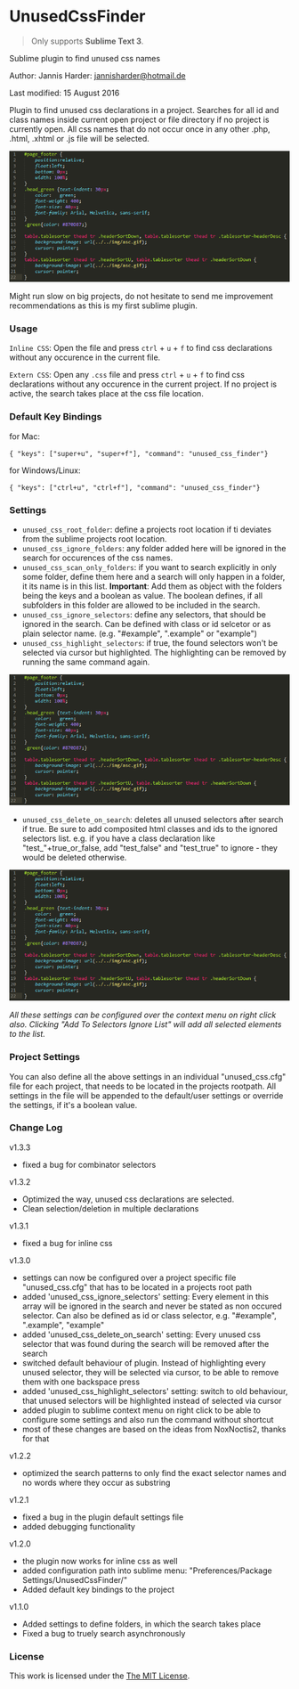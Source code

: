 # UnusedCssFinder
> Only supports **Sublime Text 3**.

Sublime plugin to find unused css names

Author: Jannis Harder: jannisharder@hotmail.de

Last modified: 15 August 2016

Plugin to find unused css declarations in a project. Searches for all id and class names inside current open project or file directory if no project is currently open. All css names that do not occur once in any other .php, .html, .xhtml or .js file will be selected.

![Default](docs/example_1.gif)

Might run slow on big projects, do not hesitate to send me improvement recommendations as this is my first sublime plugin.

### Usage

`Inline CSS`: Open the file and press `ctrl` + `u` + `f` to find css declarations without any occurence in the current file.

`Extern CSS`: Open any `.css` file and press `ctrl` + `u` + `f` to find css declarations without any occurence in the current project. If no project is active, the search takes place at the css file location.

### Default Key Bindings

for Mac:
```
{ "keys": ["super+u", "super+f"], "command": "unused_css_finder"}
```

for Windows/Linux:
```
{ "keys": ["ctrl+u", "ctrl+f"], "command": "unused_css_finder"}
```

### Settings

- `unused_css_root_folder`: define a projects root location if ti deviates from the sublime projects root location.
- `unused_css_ignore_folders`: any folder added here will be ignored in the search for occurences of the css names.
- `unused_css_scan_only_folders`: if you want to search explicitly in only some folder, define them here and a search will only happen in a folder, it its name is in this list. **Important**: Add them as object with the folders being the keys and a boolean as value. The boolean defines, if all subfolders in this folder are allowed to be included in the search.
- `unused_css_ignore_selectors`: define any selectors, that should be ignored in the search. Can be defined with class or id selcetor or as plain selector name. (e.g. "#example", ".example" or "example")
- `unused_css_highlight_selectors`: if true, the found selectors won't be selected via cursor but highlighted. The highlighting can be removed by running the same command again.

![Highlighting](docs/example_2.gif)

- `unused_css_delete_on_search`: deletes all unused selectors after search if true. Be sure to add composited html classes and ids to the ignored selectors list. e.g. if you have a class declaration like "test_"+true_or_false, add "test_false" and "test_true" to ignore - they would be deleted otherwise.

![AutoDelete](docs/example_3.gif)

*All these settings can be configured over the context menu on right click also. Clicking "Add To Selectors Ignore List" will add all selected elements to the list.*

### Project Settings

You can also define all the above settings in an individual "unused_css.cfg" file for each project, that needs to be located in the projects rootpath. All settings in the file will be appended to the default/user settings or override the settings, if it's a boolean value.

### Change Log

v1.3.3

- fixed a bug for combinator selectors

v1.3.2

- Optimized the way, unused css declarations are selected.
- Clean selection/deletion in multiple declarations

v1.3.1

- fixed a bug for inline css

v1.3.0

- settings can now be configured over a project specific file "unused_css.cfg" that has to be located in a projects root path
- added 'unused_css_ignore_selectors' setting: Every element in this array will be ignored in the search and never be stated as non occured selector. Can also be defined as id or class selector, e.g. "#example", ".example", "example"
- added 'unused_css_delete_on_search' setting: Every unused css selector that was found during the search will be removed after the search
- switched default behaviour of plugin. Instead of highlighting every unused selector, they will be selected via cursor, to be able to remove them with one backspace press
- added 'unused_css_highlight_selectors' setting: switch to old behaviour, that unused selectors will be highlighted instead of selected via cursor
- added plugin to sublime context menu on right click to be able to configure some settings and also run the command without shortcut
- most of these changes are based on the ideas from NoxNoctis2, thanks for that

v1.2.2

- optimized the search patterns to only find the exact selector names and no words where they occur as substring

v1.2.1

- fixed a bug in the plugin default settings file
- added debugging functionality

v1.2.0

- the plugin now works for inline css as well
- added configuration path into sublime menu: "Preferences/Package Settings/UnusedCssFinder/"
- Added default key bindings to the project

v1.1.0

- Added settings to define folders, in which the search takes place
- Fixed a bug to truely search asynchronously

### License

This work is licensed under the [The MIT License](LICENSE.txt).
